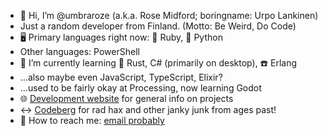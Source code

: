 - 👋 Hi, I’m @umbraroze (a.k.a. Rose Midford; boringname: Urpo Lankinen)
- Just a random developer from Finland. (Motto: Be Weird, Do Code)
- 🖥️ Primary languages right now: 💎 Ruby, 🐍 Python
- Other languages: PowerShell
- 🌱 I’m currently learning 🦀 Rust, C# (primarily on desktop), ☎️ Erlang
- ...also maybe even JavaScript, TypeScript, Elixir?
- ...used to be fairly okay at Processing, now learning Godot
- 🌐 [Development website](https://umbraroze.github.io/) for general info on projects
- ↔️ [Codeberg](https://codeberg.org/umbraroze) for rad hax and other janky junk from ages past!
- 📧 How to reach me: [email probably](mailto:wwwwolf@iki.fi)
<!--
- 👀 I’m interested in ...
- 💞️ I’m looking to collaborate on ...
-->

<!---
umbraroze/umbraroze is a ✨ special ✨ repository because its `README.md` (this file) appears on your GitHub profile.
You can click the Preview link to take a look at your changes.
--->

